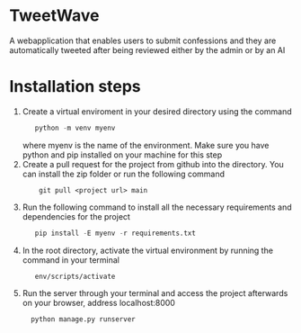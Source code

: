 # TweetWave
A webapplication that enables users to submit confessions and they are automatically tweeted after being reviewed either by  the admin or by an AI
# Installation steps
1. Create a virtual enviroment in your desired directory using the command
    ```python code
       python -m venv myenv
    ```
    where myenv is the name of the environment. Make sure you have python and pip installed on your machine for this step
 2. Create a pull request for the project from github into the directory. You can install the zip folder or run the following command
    ```git pull project
        git pull <project url> main
    ```
 3. Run the following command to install all the necessary requirements and dependencies for the project
    ```python code
       pip install -E myenv -r requirements.txt
    ```
 4. In the root directory, activate the virtual environment by running the command in your terminal
    ```
       env/scripts/activate
    ```
 5. Run the server through your terminal and access the project afterwards on your browser, address localhost:8000
    ```
      python manage.py runserver
    ```
   
